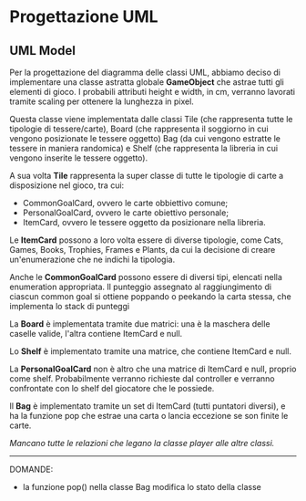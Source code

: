 # Progettazione UML

## UML Model
Per la progettazione del diagramma delle classi UML, abbiamo deciso di implementare una classe astratta globale **GameObject** che astrae tutti gli elementi di gioco. I probabili attributi height e width, in cm, verranno lavorati tramite scaling per ottenere la lunghezza in pixel.

Questa classe viene implementata dalle classi Tile (che rappresenta tutte le tipologie di tessere/carte), Board (che rappresenta il soggiorno in cui vengono posizionate le tessere oggetto) Bag (da cui vengono estratte le tessere in maniera randomica) e Shelf (che rappresenta la libreria in cui vengono inserite le tessere oggetto). 

A sua volta **Tile** rappresenta la super classe di tutte le tipologie di carte a disposizione nel gioco, tra cui:
- CommonGoalCard, ovvero le carte obbiettivo comune;
- PersonalGoalCard, ovvero le carte obiettivo personale;
- ItemCard, ovvero le tessere oggetto da posizionare nella libreria.

Le **ItemCard** possono a loro volta essere di diverse tipologie, come Cats, Games, Books, Trophies, Frames e Plants, da cui la decisione di creare un'enumerazione che ne indichi la tipologia.

Anche le **CommonGoalCard** possono essere di diversi tipi, elencati nella enumeration appropriata.
Il punteggio assegnato al raggiungimento di ciascun common goal si ottiene poppando o peekando la carta stessa, che implementa lo stack di punteggi

La **Board** è implementata tramite due matrici: una è la maschera delle caselle valide, l'altra contiene ItemCard e null.

Lo **Shelf** è implementato tramite una matrice, che contiene ItemCard e null.

La **PersonalGoalCard** non è altro che una matrice di ItemCard e null, proprio come shelf. Probabilmente verranno richieste dal controller e verranno confrontate con lo shelf del giocatore che le possiede.

Il **Bag** è implementato tramite un set di ItemCard (tutti puntatori diversi), e ha la funzione pop che estrae una carta o lancia eccezione se son finite le carte.

*Mancano tutte le relazioni che legano la classe player alle altre classi.*

---

DOMANDE:
- la funzione pop() nella classe Bag modifica lo stato della classe